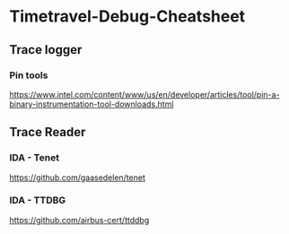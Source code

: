 # Timetravel-Debug-Cheatsheet

## Trace logger

### Pin tools

https://www.intel.com/content/www/us/en/developer/articles/tool/pin-a-binary-instrumentation-tool-downloads.html


## Trace Reader

### IDA - Tenet

https://github.com/gaasedelen/tenet

### IDA - TTDBG

https://github.com/airbus-cert/ttddbg
